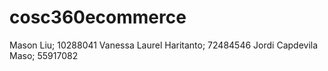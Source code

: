 # cosc360ecommerce
Mason Liu; 10288041 Vanessa Laurel Haritanto; 72484546 Jordi Capdevila Maso; 55917082
